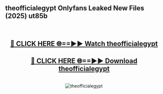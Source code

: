 <h2>theofficialegypt Onlyfans Leaked New Files (2025) ut85b</h2>
<br>
<div align="center">
<h2><a href="https://mediafiles.top/theofficialegypt&ref=git" rel="nofollow">🔴 CLICK HERE 🌐==►► Watch theofficialegypt</a></h2>
<h2><a href="https://mediafiles.top/theofficialegypt&ref=git" rel="nofollow">🔴 CLICK HERE 🌐==►► Download theofficialegypt</a></h2>
<br>
<a href="https://mediafiles.top/theofficialegypt&ref=git" rel="nofollow" data-target="animated-image.originalLink"><img src="https://i.ibb.co.com/xMMVF88/686577567.gif" alt="theofficialegypt" style="max-width: 100%; display: inline-block;" data-target="animated-image.originalImage"></a>
</div>
<br>
<br>